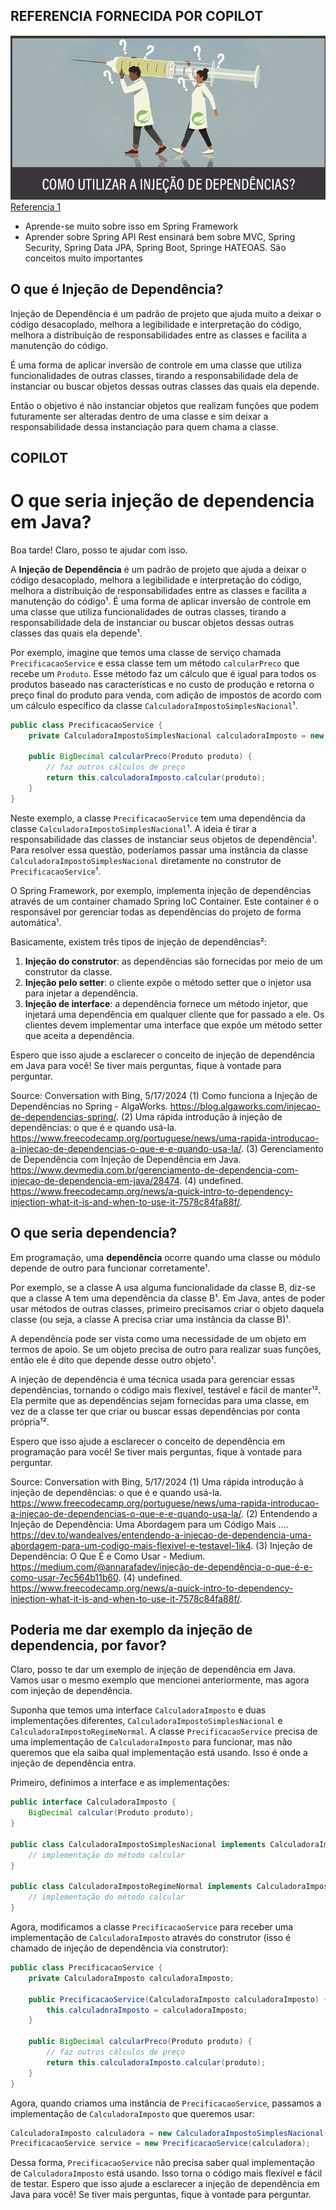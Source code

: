 ## REFERENCIA FORNECIDA POR COPILOT
![injeção de dependencia](image.png)
[Referencia 1](https://blog.algaworks.com/injecao-de-dependencias-spring/)

- Aprende-se muito sobre isso em Spring Framework
- Aprender sobre Spring API Rest ensinará bem sobre MVC, Spring Security, Spring Data JPA, Spring Boot, Springe HATEOAS. São conceitos muito importantes

## O que é Injeção de Dependência?
Injeção de Dependência é um padrão de projeto que ajuda muito a deixar o código desacoplado, melhora a legibilidade e interpretação do código, melhora a distribuição de responsabilidades entre as classes e facilita a manutenção do código.

É uma forma de aplicar inversão de controle em uma classe que utiliza funcionalidades de outras classes, tirando a responsabilidade dela de instanciar ou buscar objetos dessas outras classes das quais ela depende.

Então o objetivo é não instanciar objetos que realizam funções que podem futuramente ser alteradas dentro de uma classe e sim deixar a responsabilidade dessa instanciação para quem chama a classe.

## COPILOT

# O que seria injeção de dependencia em Java?

Boa tarde! Claro, posso te ajudar com isso.

A **Injeção de Dependência** é um padrão de projeto que ajuda a deixar o código desacoplado, melhora a legibilidade e interpretação do código, melhora a distribuição de responsabilidades entre as classes e facilita a manutenção do código¹. É uma forma de aplicar inversão de controle em uma classe que utiliza funcionalidades de outras classes, tirando a responsabilidade dela de instanciar ou buscar objetos dessas outras classes das quais ela depende¹.

Por exemplo, imagine que temos uma classe de serviço chamada `PrecificacaoService` e essa classe tem um método `calcularPreco` que recebe um `Produto`. Esse método faz um cálculo que é igual para todos os produtos baseado nas características e no custo de produção e retorna o preço final do produto para venda, com adição de impostos de acordo com um cálculo específico da classe `CalculadoraImpostoSimplesNacional`¹.

```java
public class PrecificacaoService {
    private CalculadoraImpostoSimplesNacional calculadoraImposto = new CalculadoraImpostoSimplesNacional();

    public BigDecimal calcularPreco(Produto produto) {
        // faz outros cálculos de preço
        return this.calculadoraImposto.calcular(produto);
    }
}
```

Neste exemplo, a classe `PrecificacaoService` tem uma dependência da classe `CalculadoraImpostoSimplesNacional`¹. A ideia é tirar a responsabilidade das classes de instanciar seus objetos de dependência¹. Para resolver essa questão, poderíamos passar uma instância da classe `CalculadoraImpostoSimplesNacional` diretamente no construtor de `PrecificacaoService`¹.

O Spring Framework, por exemplo, implementa injeção de dependências através de um container chamado Spring IoC Container. Este container é o responsável por gerenciar todas as dependências do projeto de forma automática¹.

Basicamente, existem três tipos de injeção de dependências²:
1. **Injeção do construtor**: as dependências são fornecidas por meio de um construtor da classe.
2. **Injeção pelo setter**: o cliente expõe o método setter que o injetor usa para injetar a dependência.
3. **Injeção de interface**: a dependência fornece um método injetor, que injetará uma dependência em qualquer cliente que for passado a ele. Os clientes devem implementar uma interface que expõe um método setter que aceita a dependência.

Espero que isso ajude a esclarecer o conceito de injeção de dependência em Java para você! Se tiver mais perguntas, fique à vontade para perguntar.

Source: Conversation with Bing, 5/17/2024
(1) Como funciona a Injeção de Dependências no Spring - AlgaWorks. https://blog.algaworks.com/injecao-de-dependencias-spring/.
(2) Uma rápida introdução à injeção de dependências: o que é e quando usá-la. https://www.freecodecamp.org/portuguese/news/uma-rapida-introducao-a-injecao-de-dependencias-o-que-e-e-quando-usa-la/.
(3) Gerenciamento de Dependência com Injeção de Dependência em Java. https://www.devmedia.com.br/gerenciamento-de-dependencia-com-injecao-de-dependencia-em-java/28474.
(4) undefined. https://www.freecodecamp.org/news/a-quick-intro-to-dependency-injection-what-it-is-and-when-to-use-it-7578c84fa88f/.

## O que seria dependencia?

Em programação, uma **dependência** ocorre quando uma classe ou módulo depende de outro para funcionar corretamente¹. 

Por exemplo, se a classe A usa alguma funcionalidade da classe B, diz-se que a classe A tem uma dependência da classe B¹. Em Java, antes de poder usar métodos de outras classes, primeiro precisamos criar o objeto daquela classe (ou seja, a classe A precisa criar uma instância da classe B)¹.

A dependência pode ser vista como uma necessidade de um objeto em termos de apoio. Se um objeto precisa de outro para realizar suas funções, então ele é dito que depende desse outro objeto¹.

A injeção de dependência é uma técnica usada para gerenciar essas dependências, tornando o código mais flexível, testável e fácil de manter¹². Ela permite que as dependências sejam fornecidas para uma classe, em vez de a classe ter que criar ou buscar essas dependências por conta própria¹².

Espero que isso ajude a esclarecer o conceito de dependência em programação para você! Se tiver mais perguntas, fique à vontade para perguntar.

Source: Conversation with Bing, 5/17/2024
(1) Uma rápida introdução à injeção de dependências: o que é e quando usá-la. https://www.freecodecamp.org/portuguese/news/uma-rapida-introducao-a-injecao-de-dependencias-o-que-e-e-quando-usa-la/.
(2) Entendendo a Injeção de Dependência: Uma Abordagem para um Código Mais .... https://dev.to/wandealves/entendendo-a-injecao-de-dependencia-uma-abordagem-para-um-codigo-mais-flexivel-e-testavel-1ik4.
(3) Injeção de Dependência: O Que É e Como Usar - Medium. https://medium.com/@annarafadev/injeção-de-dependência-o-que-é-e-como-usar-7ec564b11b60.
(4) undefined. https://www.freecodecamp.org/news/a-quick-intro-to-dependency-injection-what-it-is-and-when-to-use-it-7578c84fa88f/.

## Poderia me dar exemplo da injeção de dependencia, por favor?

Claro, posso te dar um exemplo de injeção de dependência em Java. Vamos usar o mesmo exemplo que mencionei anteriormente, mas agora com injeção de dependência.

Suponha que temos uma interface `CalculadoraImposto` e duas implementações diferentes, `CalculadoraImpostoSimplesNacional` e `CalculadoraImpostoRegimeNormal`. A classe `PrecificacaoService` precisa de uma implementação de `CalculadoraImposto` para funcionar, mas não queremos que ela saiba qual implementação está usando. Isso é onde a injeção de dependência entra.

Primeiro, definimos a interface e as implementações:

```java
public interface CalculadoraImposto {
    BigDecimal calcular(Produto produto);
}

public class CalculadoraImpostoSimplesNacional implements CalculadoraImposto {
    // implementação do método calcular
}

public class CalculadoraImpostoRegimeNormal implements CalculadoraImposto {
    // implementação do método calcular
}
```

Agora, modificamos a classe `PrecificacaoService` para receber uma implementação de `CalculadoraImposto` através do construtor (isso é chamado de injeção de dependência via construtor):

```java
public class PrecificacaoService {
    private CalculadoraImposto calculadoraImposto;

    public PrecificacaoService(CalculadoraImposto calculadoraImposto) {
        this.calculadoraImposto = calculadoraImposto;
    }

    public BigDecimal calcularPreco(Produto produto) {
        // faz outros cálculos de preço
        return this.calculadoraImposto.calcular(produto);
    }
}
```

Agora, quando criamos uma instância de `PrecificacaoService`, passamos a implementação de `CalculadoraImposto` que queremos usar:

```java
CalculadoraImposto calculadora = new CalculadoraImpostoSimplesNacional();
PrecificacaoService service = new PrecificacaoService(calculadora);
```

Dessa forma, `PrecificacaoService` não precisa saber qual implementação de `CalculadoraImposto` está usando. Isso torna o código mais flexível e fácil de testar. Espero que isso ajude a esclarecer a injeção de dependência em Java para você! Se tiver mais perguntas, fique à vontade para perguntar.